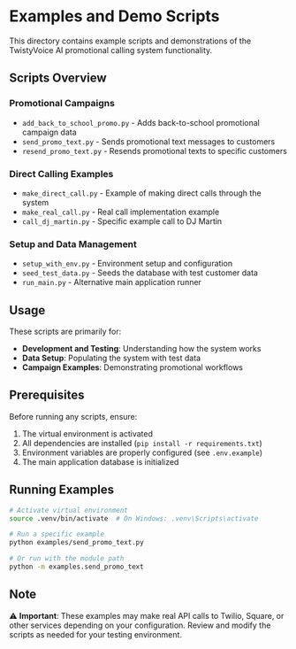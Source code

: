 # Examples and Demo Scripts

This directory contains example scripts and demonstrations of the TwistyVoice AI promotional calling system functionality.

## Scripts Overview

### Promotional Campaigns
- `add_back_to_school_promo.py` - Adds back-to-school promotional campaign data
- `send_promo_text.py` - Sends promotional text messages to customers
- `resend_promo_text.py` - Resends promotional texts to specific customers

### Direct Calling Examples
- `make_direct_call.py` - Example of making direct calls through the system
- `make_real_call.py` - Real call implementation example
- `call_dj_martin.py` - Specific example call to DJ Martin

### Setup and Data Management
- `setup_with_env.py` - Environment setup and configuration
- `seed_test_data.py` - Seeds the database with test customer data
- `run_main.py` - Alternative main application runner

## Usage

These scripts are primarily for:
- **Development and Testing**: Understanding how the system works
- **Data Setup**: Populating the system with test data
- **Campaign Examples**: Demonstrating promotional workflows

## Prerequisites

Before running any scripts, ensure:
1. The virtual environment is activated
2. All dependencies are installed (`pip install -r requirements.txt`)
3. Environment variables are properly configured (see `.env.example`)
4. The main application database is initialized

## Running Examples

```bash
# Activate virtual environment
source .venv/bin/activate  # On Windows: .venv\Scripts\activate

# Run a specific example
python examples/send_promo_text.py

# Or run with the module path
python -m examples.send_promo_text
```

## Note

⚠️ **Important**: These examples may make real API calls to Twilio, Square, or other services depending on your configuration. Review and modify the scripts as needed for your testing environment.